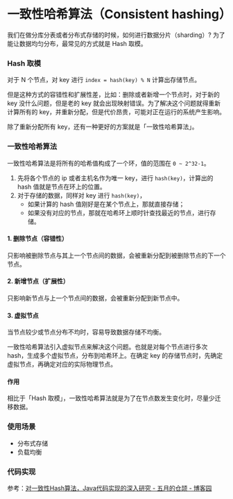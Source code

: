 # 一致性哈希算法（Consistent hashing）

我们在做分库分表或者分布式存储的时候，如何进行数据分片（sharding）? 为了能让数据均匀分布，最常见的方式就是 Hash 取模。

### Hash 取模
对于 N 个节点，对 key 进行 `index = hash(key) % N` 计算出存储节点。

但是这种方式的容错性和扩展性差，比如：删除或者新增一个节点时，对于新的 key 没什么问题，但是老的 key 就会出现映射错误。为了解决这个问题就得重新计算所有的 key，并重新分配，但是代价昂贵，可能对正在运行的系统产生影响。

除了重新分配所有 key，还有一种更好的方案就是「一致性哈希算法」。


### 一致性哈希算法
一致性哈希算法是将所有的哈希值构成了一个环，值的范围在 `0 ~ 2^32-1`。

1. 先将各个节点的 ip 或者主机名作为唯一 key，进行 `hash(key)`，计算出的 hash 值就是节点在环上的位置。
2. 对于存储的数据，同样对 key 进行 `hash(key)`，
    - 如果计算的 hash 值刚好是在某个节点上，那就直接存储；
    - 如果没有对应的节点，那就在哈希环上顺时针查找最近的节点，进行存储。

#### 1. 删除节点（容错性）
只影响被删除节点与其上一个节点间的数据，会被重新分配到被删除节点的下一个节点。

#### 2. 新增节点（扩展性）
只影响新节点与上一个节点间的数据，会被重新分配到新节点中。

#### 3. 虚拟节点
当节点较少或节点分布不均时，容易导致数据存储不均衡。

一致性哈希算法引入虚拟节点来解决这个问题。也就是对每个节点进行多次 hash，生成多个虚拟节点，分布到哈希环上。在确定 key 的存储节点时，先确定虚拟节点，再确定对应的实际物理节点。

#### 作用
相比于「Hash 取模」，一致性哈希算法就是为了在节点数发生变化时，尽量少迁移数据。

### 使用场景
- 分布式存储
- 负载均衡



### 代码实现

参考：[对一致性Hash算法，Java代码实现的深入研究 - 五月的仓颉 - 博客园](https://www.cnblogs.com/xrq730/p/5186728.html)